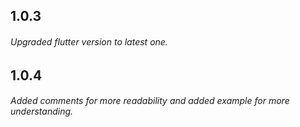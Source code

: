 ## 1.0.3

###### Upgraded flutter version to latest one.


## 1.0.4

###### Added comments for more readability and added example for more understanding.